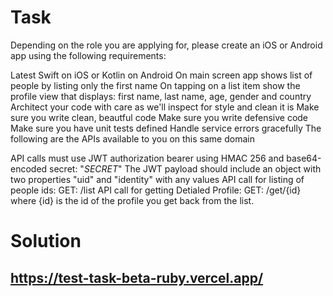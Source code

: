 # Task
Depending on the role you are applying for, please create an iOS or Android app using the following requirements:

Latest Swift on iOS or Kotlin on Android
On main screen app shows list of people by listing only the first name
On tapping on a list item show the profile view that displays: first name, last name, age, gender and country
Architect your code with care as we'll inspect for style and clean it is
Make sure you write clean, beautful code
Make sure you write defensive code
Make sure you have unit tests defined
Handle service errors gracefully
The following are the APIs available to you on this same domain

API calls must use JWT authorization bearer using HMAC 256 and base64-encoded secret: "$SECRET$"
The JWT payload should include an object with two properties "uid" and "identity" with any values
API call for listing of people ids: GET: /list
API call for getting Detialed Profile: GET: /get/{id} where {id} is the id of the profile you get back from the list.


# Solution
## https://test-task-beta-ruby.vercel.app/
